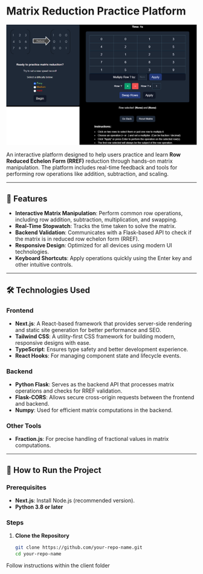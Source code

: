# Matrix Reduction Practice Platform

![img](Screenshot_2.png)

An interactive platform designed to help users practice and learn **Row Reduced Echelon Form (RREF)** reduction through hands-on matrix manipulation. The platform includes real-time feedback and tools for performing row operations like addition, subtraction, and scaling.

---

## 🚀 Features

- **Interactive Matrix Manipulation**: Perform common row operations, including row addition, subtraction, multiplication, and swapping.
- **Real-Time Stopwatch**: Tracks the time taken to solve the matrix.
- **Backend Validation**: Communicates with a Flask-based API to check if the matrix is in reduced row echelon form (RREF).
- **Responsive Design**: Optimized for all devices using modern UI technologies.
- **Keyboard Shortcuts**: Apply operations quickly using the Enter key and other intuitive controls.

---

## 🛠️ Technologies Used

### Frontend
- **Next.js**: A React-based framework that provides server-side rendering and static site generation for better performance and SEO.
- **Tailwind CSS**: A utility-first CSS framework for building modern, responsive designs with ease.
- **TypeScript**: Ensures type safety and better development experience.
- **React Hooks**: For managing component state and lifecycle events.

### Backend
- **Python Flask**: Serves as the backend API that processes matrix operations and checks for RREF validation.
- **Flask-CORS**: Allows secure cross-origin requests between the frontend and backend.
- **Numpy**: Used for efficient matrix computations in the backend.

### Other Tools
- **Fraction.js**: For precise handling of fractional values in matrix computations.

---

## 📖 How to Run the Project

### Prerequisites
- **Next.js**: Install Node.js (recommended version).
- **Python 3.8 or later**

### Steps
1. **Clone the Repository**
   ```bash
   git clone https://github.com/your-repo-name.git
   cd your-repo-name
Follow instructions within the client folder 